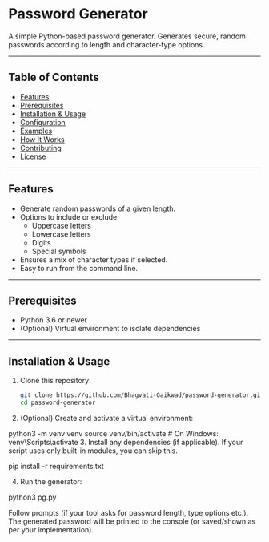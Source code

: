 # Password Generator

A simple Python-based password generator. Generates secure, random passwords according to length and character-type options.

---

## Table of Contents

- [Features](#features)  
- [Prerequisites](#prerequisites)  
- [Installation & Usage](#installation--usage)  
- [Configuration](#configuration)  
- [Examples](#examples)  
- [How It Works](#how-it-works)  
- [Contributing](#contributing)  
- [License](#license)  

---

## Features

- Generate random passwords of a given length.  
- Options to include or exclude:  
  - Uppercase letters  
  - Lowercase letters  
  - Digits  
  - Special symbols  
- Ensures a mix of character types if selected.  
- Easy to run from the command line.  

---

## Prerequisites

- Python 3.6 or newer  
- (Optional) Virtual environment to isolate dependencies  

---

## Installation & Usage

1. Clone this repository:

   ```bash
   git clone https://github.com/Bhagvati-Gaikwad/password-generator.git
   cd password-generator
2. (Optional) Create and activate a virtual environment:

python3 -m venv venv
source venv/bin/activate    # On Windows: venv\Scripts\activate
3. Install any dependencies (if applicable). If your script uses only built-in modules, you can skip this.

pip install -r requirements.txt


4. Run the generator:

python3 pg.py


Follow prompts (if your tool asks for password length, type options etc.). The generated password will be printed to the console (or saved/shown as per your implementation).
